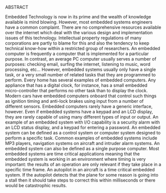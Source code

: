 ABSTRACT

Embedded Technology is now in its prime and the wealth of knowledge available is mind blowing. However, most embedded systems engineers have a common complaint. There are no comprehensive resources available over the internet which deal with the various design and implementation issues of this technology. Intellectual property regulations of many corporations are partly to blame for this and also the tendency to keep technical know-how within a restricted group of researchers.
An embedded computer is frequently a computer that is implemented for a particular purpose. In contrast, an average PC computer usually serves a number of purposes: checking email, surfing the internet, listening to music, word processing, etc... However, embedded systems usually only have a single task, or a very small number of related tasks that they are programmed to perform.
Every home has several examples of embedded computers. Any appliance that has a digital clock, for instance, has a small embedded micro-controller that performs no other task than to display the clock. Modern cars have embedded computers onboard that control such things as ignition timing and anti-lock brakes using input from a number of different sensors.
Embedded computers rarely have a generic interface, however. Even if embedded systems have a keypad and an LCD display, they are rarely capable of using many different types of input or output. An example of an embedded system with I/O capability is a security alarm with an LCD status display, and a keypad for entering a password.
An embedded system can be defined as a control system or computer system designed to perform a specific task. Common examples of embedded systems include MP3 players, navigation systems on aircraft and intruder alarm systems. An embedded system can also be defined as a single purpose computer.
Most embedded systems are time critical applications meaning that the embedded system is working in an environment where timing is very important: the results of an operation are only relevant if they take place in a specific time frame. An autopilot in an aircraft is a time critical embedded system. If the autopilot detects that the plane for some reason is going into a stall then it should take steps to correct this within milliseconds or there would be catastrophic results.



